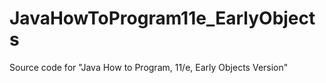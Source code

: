 # JavaHowToProgram11e_EarlyObjects
Source code for "Java How to Program, 11/e, Early Objects Version"

